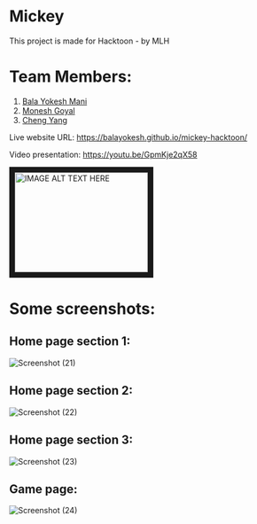 # Mickey
This project is made for Hacktoon - by MLH

# Team Members:
1. [Bala Yokesh Mani](https://github.com/balayokesh)
2. [Monesh Goyal](https://github.com/2201monesh)
3. [Cheng Yang](https://github.com/ChengYang03)

Live website URL: https://balayokesh.github.io/mickey-hacktoon/

Video presentation: https://youtu.be/GpmKje2qX58

<a href="http://www.youtube.com/watch?feature=player_embedded&v=GpmKje2qX58" target="_blank"><img src="http://img.youtube.com/vi/GpmKje2qX58/0.jpg" 
alt="IMAGE ALT TEXT HERE" width="240" height="180" border="10" /></a>

# Some screenshots: 

## Home page section 1:
![Screenshot (21)](https://user-images.githubusercontent.com/59578892/125206136-7262f300-e23a-11eb-9c30-451c03ae23d6.png)

## Home page section 2:
![Screenshot (22)](https://user-images.githubusercontent.com/59578892/125206156-83136900-e23a-11eb-896f-4ea2015db50c.png)

## Home page section 3:
![Screenshot (23)](https://user-images.githubusercontent.com/59578892/125206163-8b6ba400-e23a-11eb-95e1-01c6ca075c72.png)

## Game page: 
![Screenshot (24)](https://user-images.githubusercontent.com/59578892/125206166-91618500-e23a-11eb-8cd0-485dfcfd499b.png)
